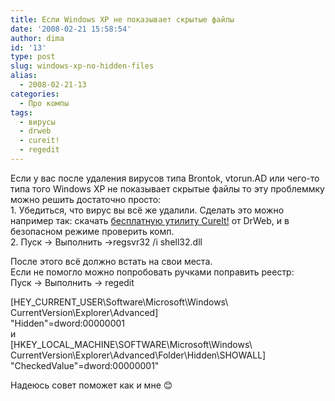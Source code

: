 ```yaml
---
title: Если Windows XP не показывает скрытые файлы
date: '2008-02-21 15:58:54'
author: dima
id: '13'
type: post
slug: windows-xp-no-hidden-files
alias: 
  - 2008-02-21-13
categories:
  - Про компы
tags:
  - вирусы
  - drweb
  - cureit!
  - regedit
---
```


Если у вас после удаления вирусов типа Brontok, vtorun.AD или чего-то типа того Windows XP не показывает скрытые файлы то эту проблеммку можно решить достаточно просто:  
1\. Убедиться, что вирус вы всё же удалили. Сделать это можно например так: скачать [бесплатную утилиту CureIt!](ftp://ftp.drweb.com/pub/drweb/cureit/cureit.exe) от DrWeb, и в безопасном режиме проверить комп.  
2\. Пуск -> Выполнить ->regsvr32 /i shell32.dll

После этого всё должно встать на свои места.  
Если не помогло можно попробовать ручками поправить реестр:  
Пуск -> Выполнить -> regedit

\[HEY\_CURRENT\_USER\\Software\\Microsoft\\Windows\\  
CurrentVersion\\Explorer\\Advanced\]  
"Hidden"=dword:00000001  
и  
\[HKEY\_LOCAL\_MACHINE\\SOFTWARE\\Microsoft\\Windows\\  
CurrentVersion\\Explorer\\Advanced\\Folder\\Hidden\\SHOWALL\]  
"CheckedValue"=dword:00000001"

Надеюсь совет поможет как и мне 😊